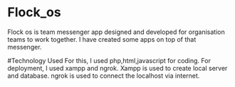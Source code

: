 # Flock_os
Flock os is team messenger app designed and developed for organisation teams to work together.
I have created some apps on top of that messenger.

#Technology Used
For this, I used php,html,javascript for coding. For deployment, I used xampp and ngrok.
Xampp is used to create local server and database.
ngrok is used to connect the localhost via internet.
